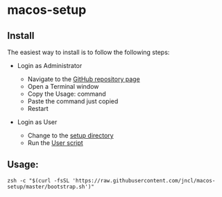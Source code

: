 # macos-setup

## Install
The easiest way to install is to follow the following steps:

- Login as Administrator
	- Navigate to the [GitHub repository page](https://github.com/jncl/macos-setup)
	- Open a Terminal window
	- Copy the Usage: command
	- Paste the command just copied
	- Restart
	
- Login as User
	- Change to the [setup directory](/Users/Shared/macos-setup)
	- Run the [User script](user_setup.sh)

## Usage:

	zsh -c "$(curl -fsSL 'https://raw.githubusercontent.com/jncl/macos-setup/master/bootstrap.sh')"
